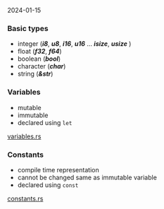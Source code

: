 2024-01-15

### Basic types
- integer  (***i8***, ***u8***, ***i16***, ***u16*** ... ***isize***, ***usize*** )
- float (***f32***, ***f64***)
- boolean (***bool***)
- character (***char***)
- string (***&str***)

### Variables
- mutable
- immutable
- declared using `let`

[variables.rs](variables.rs)

### Constants
- compile time representation
- cannot be changed same as immutable variable
- declared using `const`

[constants.rs](constants.rs)